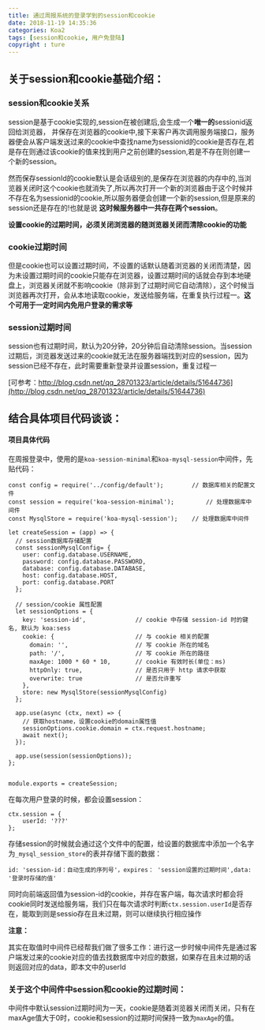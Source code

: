 ```yaml
---
title: 通过周报系统的登录学到的session和cookie
date: 2018-11-19 14:35:36
categories: Koa2
tags: [session和cookie, 用户免登陆]
copyright : ture
---
```

## 关于session和cookie基础介绍：

### session和cookie关系
session是基于cookie实现的,session在被创建后,会生成一个**唯一的**sessionid返回给浏览器， 并保存在浏览器的cookie中,接下来客户再次调用服务端接口，服务器便会从客户端发送过来的cookie中查找name为sessionid的cookie是否存在,若是存在则通过该cookie的值来找到用户之前创建的session,若是不存在则创建一个新的session。

然而保存sessionId的cookie默认是会话级别的,是保存在浏览器的内存中的,当浏览器关闭时这个cookie也就消失了,所以再次打开一个新的浏览器由于这个时候并不存在名为sessionid的cookie,所以服务器便会创建一个新的session,但是原来的session还是存在的!也就是说 **这时候服务器中一共存在两个session**。

**设置cookie的过期时间，必须关闭浏览器的随浏览器关闭而清除cookie的功能**

### cookie过期时间
但是cookie也可以设置过期时间，不设置的话默认随着浏览器的关闭而清楚，因为未设置过期时间的cookie只能存在浏览器，设置过期时间的话就会存到本地硬盘上，浏览器关闭就不影响cookie（除非到了过期时间它自动清除），这个时候当浏览器再次打开，会从本地读取cookie，发送给服务端，在重复执行过程一。**这个可用于一定时间内免用户登录的需求等**

### session过期时间
session也有过期时间，默认为20分钟，20分钟后自动清除session。当session过期后，浏览器发送过来的cookie就无法在服务器端找到对应的session，因为session已经不存在，此时需要重新登录并设置session，重复过程一


[可参考：http://blog.csdn.net/qq_28701323/article/details/51644736](http://blog.csdn.net/qq_28701323/article/details/51644736)

## 结合具体项目代码谈谈：

#### 项目具体代码
在周报登录中，使用的是`koa-session-minimal`和`koa-mysql-session`中间件，先贴代码：
```
const config = require('../config/default');        // 数据库相关的配置文件
const session = require('koa-session-minimal');         // 处理数据库中间件
const MysqlStore = require('koa-mysql-session');    // 处理数据库中间件

let createSession = (app) => {
  // session数据库存储配置
  const sessionMysqlConfig= {
    user: config.database.USERNAME,
    password: config.database.PASSWORD,
    database: config.database.DATABASE,
    host: config.database.HOST,
    port: config.database.PORT
  };

  // session/cookie 属性配置
  let sessionOptions = {
    key: 'session-id',              // cookie 中存储 session-id 时的键名, 默认为 koa:sess
    cookie: {                       // 与 cookie 相关的配置
      domain: '',                   // 写 cookie 所在的域名
      path: '/',                    // 写 cookie 所在的路径
      maxAge: 1000 * 60 * 10,       // cookie 有效时长(单位：ms)
      httpOnly: true,               // 是否只用于 http 请求中获取
      overwrite: true               // 是否允许重写
    },
    store: new MysqlStore(sessionMysqlConfig)
  };

  app.use(async (ctx, next) => {
    // 获取hostname，设置cookie的domain属性值
    sessionOptions.cookie.domain = ctx.request.hostname;
    await next();
  });

  app.use(session(sessionOptions));
};


module.exports = createSession;
```
在每次用户登录的时候，都会设置session：
```
ctx.session = {
    userId: '???'
};
```
存储session的时候就会通过这个文件中的配置，给设置的数据库中添加一个名字为`_mysql_session_store`的表并存储下面的数据：
```
id: 'session-id：自动生成的序列号'，expires： 'session设置的过期时间',data: '登录时存储的值'
```
同时向前端返回值为session-id的cookie，并存在客户端，每次请求时都会将cookie同时发送给服务端，我们只在每次请求时判断`ctx.session.userId`是否存在，能取到则是sessio存在且未过期，则可以继续执行相应操作

**注意：**

其实在取值时中间件已经帮我们做了很多工作：进行这一步时候中间件先是通过客户端发过来的cookie对应的值去找数据库中对应的数据，如果存在且未过期的话则返回对应的data，即本文中的userId

### 关于这个中间件中session和cookie的过期时间：

中间件中默认session过期时间为一天，cookie是随着浏览器关闭而关闭，只有在maxAge值大于0时，cookie和session的过期时间保持一致为`maxAge`的值。